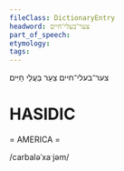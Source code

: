 ```yaml
---
fileClass: DictionaryEntry
headword: צער־בעלי־חיים
part_of_speech: 
etymology: 
tags: 
---
```

צער־בעלי־חיים
צַעַר בַּעֲלֵי חַיִּים

HASIDIC
=======
= AMERICA = 

/carbaləˈxaˑjəm/